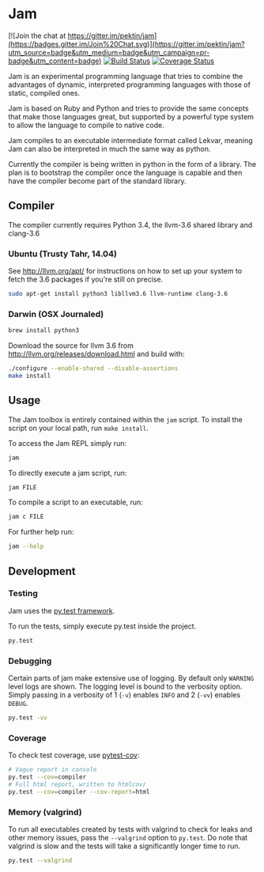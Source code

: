 # Jam

[![Join the chat at https://gitter.im/pektin/jam](https://badges.gitter.im/Join%20Chat.svg)](https://gitter.im/pektin/jam?utm_source=badge&utm_medium=badge&utm_campaign=pr-badge&utm_content=badge)
[![Build Status](https://travis-ci.org/pektin/jam.svg?branch=master)](https://travis-ci.org/pektin/jam)
[![Coverage Status](https://coveralls.io/repos/pektin/jam/badge.svg?branch=master&service=github)](https://coveralls.io/github/pektin/jam?branch=master)

Jam is an experimental programming language that tries to combine the advantages
of dynamic, interpreted programming languages with those of static, compiled
ones.

Jam is based on Ruby and Python and tries to provide the same concepts that make
those languages great, but supported by a powerful type system to allow the
language to compile to native code.

Jam compiles to an executable intermediate format called Lekvar, meaning Jam can
also be interpreted in much the same way as python.

Currently the compiler is being written in python in the form of a library. The
plan is to bootstrap the compiler once the language is capable and then have the
compiler become part of the standard library.

## Compiler

The compiler currently requires Python 3.4, the llvm-3.6 shared library and
clang-3.6

### Ubuntu (Trusty Tahr, 14.04)

See http://llvm.org/apt/ for instructions on how to set up your system to fetch
the 3.6 packages if you're still on precise.

```bash
sudo apt-get install python3 libllvm3.6 llvm-runtime clang-3.6
```

### Darwin (OSX Journaled)

```bash
brew install python3
```

Download the source for llvm 3.6 from http://llvm.org/releases/download.html
and build with:

```bash
./configure --enable-shared --disable-assertions
make install
```

## Usage

The Jam toolbox is entirely contained within the `jam` script. To install the
script on your local path, run `make install`.

To access the Jam REPL simply run:

```bash
jam
```

To directly execute a jam script, run:

```bash
jam FILE
```

To compile a script to an executable, run:

```bash
jam c FILE
```

For further help run:

```bash
jam --help
```

## Development

### Testing

Jam uses the [py.test framework](http://pytest.org/).

To run the tests, simply execute py.test inside the project.

```bash
py.test
```

### Debugging

Certain parts of jam make extensive use of logging. By default only `WARNING`
level logs are shown. The logging level is bound to the verbosity option. Simply
passing in a verbosity of 1 (`-v`) enables `INFO` and 2 (`-vv`) enables `DEBUG`.

```bash
py.test -vv
```

### Coverage

To check test coverage, use
[pytest-cov](https://github.com/pytest-dev/pytest-cov):

```bash
# Vague report in console
py.test --cov=compiler
# Full html report, written to htmlcov/
py.test --cov=compiler --cov-report=html
```

### Memory (valgrind)

To run all executables created by tests with valgrind to check for leaks and
other memory issues, pass the `--valgrind` option to `py.test`. Do note that
valgrind is slow and the tests will take a significantly longer time to run.

```bash
py.test --valgrind
```
